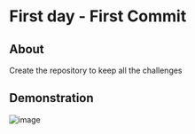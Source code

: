 # First day - First Commit

## About

Create the repository to keep all the challenges

## Demonstration

![image](https://user-images.githubusercontent.com/2619027/184921678-5319e126-ec71-4af1-9aa0-9162a4c37113.png)